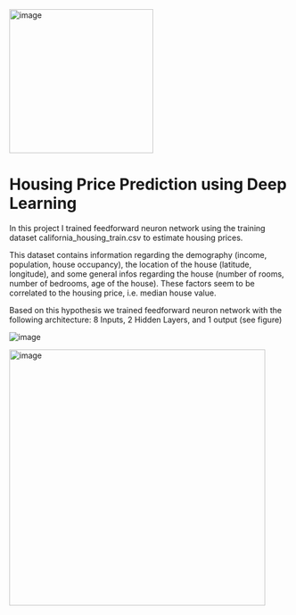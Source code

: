 <img width="258" alt="image" src="https://github.com/oubbatimo/Housing-Price-Prediction/assets/92709052/1e9380cc-7633-4e79-9a3c-e0dd9bb55f1d">

# Housing Price Prediction using Deep Learning
In this project I trained feedforward neuron network using the training dataset california_housing_train.csv to estimate housing prices.

This dataset contains information regarding the demography (income, population, house occupancy), the location of the house (latitude, longitude), and some general infos regarding the house (number of rooms, number of bedrooms, age of the house). These factors seem to be correlated to the housing price, i.e. median house value. 

Based on this hypothesis we trained feedforward neuron network with the following architecture:
8 Inputs, 2 Hidden Layers, and 1 output (see figure)

![image](https://github.com/oubbatimo/Housing-Price-Prediction/assets/92709052/1e7b367b-3b88-4e27-a6e8-5eef7bf95d29)

<img width="459" alt="image" src="https://github.com/oubbatimo/Housing-Price-Prediction/assets/92709052/c0ba1c54-cf9a-46b2-947a-bad91c5eacf9">
